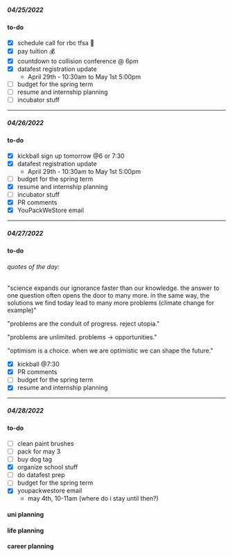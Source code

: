 ##### 04/25/2022
#### to-do

- [x] schedule call for rbc tfsa :bank:
- [x] pay tuition :moneybag:
- [x] countdown to collision conference @ 6pm
- [x] datafest registration update
  - April 29th - 10:30am to May 1st 5:00pm
- [ ] budget for the spring term
- [ ] resume and internship planning
- [ ] incubator stuff

___
##### 04/26/2022
#### to-do

- [x] kickball sign up tomorrow @6 or 7:30
- [x] datafest registration update
  - April 29th - 10:30am to May 1st 5:00pm
- [ ] budget for the spring term
- [x] resume and internship planning
- [ ] incubator stuff
- [x] PR comments
- [x] YouPackWeStore email

___
##### 04/27/2022
#### to-do
###### quotes of the day:
"science expands our ignorance faster than our knowledge. the answer to one question often opens the door to many more. in the same way, the solutions we find today lead to many more problems (climate change for example)"

"problems are the conduit of progress. reject utopia."

"problems are unlimited. problems -> opportunities."

"optimism is a choice. when we are optimistic we can shape the future."

- [x] kickball @7:30
- [x] PR comments
- [ ] budget for the spring term
- [x] resume and internship planning
___
##### 04/28/2022
#### to-do

- [ ] clean paint brushes
- [ ] pack for may 3
- [ ] buy dog tag
- [x] organize school stuff
- [ ] do datafest prep
- [ ] budget for the spring term
- [x] youpackwestore email
  - may 4th, 10-11am (where do i stay until then?)

#### uni planning

#### life planning

#### career planning